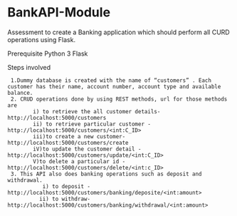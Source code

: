 # BankAPI-Module

Assessment to create a Banking application which should perform all CURD operations using Flask.

Prerequisite
Python 3
Flask 

Steps involved
 
     1.Dummy database is created with the name of “customers” . Each customer has their name, account number, account type and available balance.
     2. CRUD operations done by using REST methods, url for those methods are
            i) to retrieve the all customer details- http://localhost:5000/customers
            ii) to retrieve particular customer -  http://localhost:5000/customers/<int:C_ID>
            iii)to create a new customer- http://localhost:5000/customers/create
            iV)to update the customer detail -  http://localhost:5000/customers/update/<int:C_ID>
            V)to delete a particular id -  http://localhost:5000/customers/delete/<int:c_ID>
     3. This API also does banking operations such as deposit and withdrawal. 
               i) to deposit -  http://localhost:5000/customers/banking/deposite/<int:amount>
              ii) to withdraw- http://localhost:5000/customers/banking/withdrawal/<int:amount>


        








